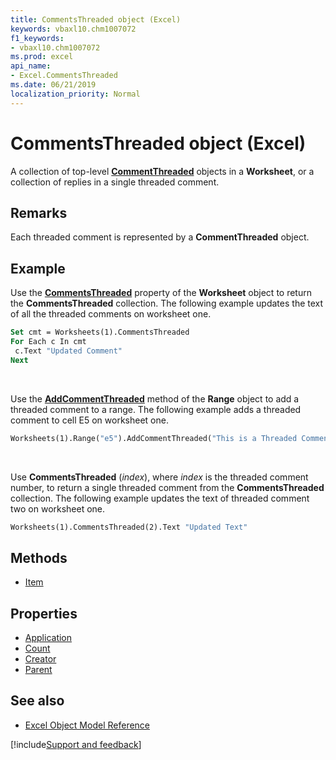 ```yaml
---
title: CommentsThreaded object (Excel)
keywords: vbaxl10.chm1007072
f1_keywords:
- vbaxl10.chm1007072
ms.prod: excel
api_name:
- Excel.CommentsThreaded
ms.date: 06/21/2019
localization_priority: Normal
---
```



# CommentsThreaded object (Excel)

A collection of top-level **[CommentThreaded](Excel.CommentThreaded.md)** objects in a **Worksheet**, or a collection of replies in a single threaded comment.


## Remarks

Each threaded comment is represented by a **CommentThreaded** object.


## Example

Use the **[CommentsThreaded](excel.worksheet.commentsThreaded.md)** property of the **Worksheet** object to return the **CommentsThreaded** collection. The following example updates the text of all the threaded comments on worksheet one.

```vb
Set cmt = Worksheets(1).CommentsThreaded 
For Each c In cmt 
 c.Text "Updated Comment"
Next
```

<br/>

Use the **[AddCommentThreaded](Excel.Range.AddCommentThreaded.md)** method of the **Range** object to add a threaded comment to a range. The following example adds a threaded comment to cell E5 on worksheet one.

```vb
Worksheets(1).Range("e5").AddCommentThreaded("This is a Threaded Comment")
```

<br/>

Use **CommentsThreaded** (_index_), where _index_ is the threaded comment number, to return a single threaded comment from the **CommentsThreaded** collection. The following example updates the text of threaded comment two on worksheet one.

```vb
Worksheets(1).CommentsThreaded(2).Text "Updated Text"
```


## Methods

- [Item](Excel.CommentsThreaded.Item.md)

## Properties

- [Application](Excel.CommentsThreaded.Application.md)
- [Count](Excel.CommentsThreaded.Count.md)
- [Creator](Excel.CommentsThreaded.Creator.md)
- [Parent](Excel.CommentsThreaded.Parent.md)


## See also

- [Excel Object Model Reference](overview/Excel/object-model.md)

[!include[Support and feedback](~/includes/feedback-boilerplate.md)]